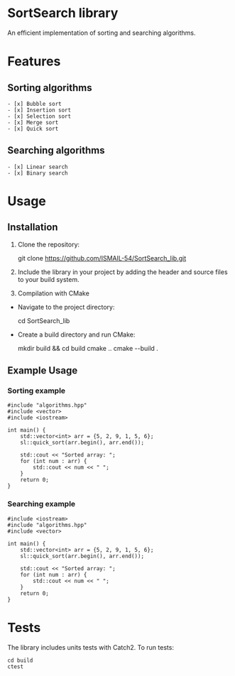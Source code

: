# SortSearch library
An efficient implementation of sorting and searching algorithms.

# Features
## Sorting algorithms
    - [x] Bubble sort
    - [x] Insertion sort
    - [x] Selection sort
    - [x] Merge sort
    - [x] Quick sort

## Searching algorithms
    - [x] Linear search
    - [x] Binary search


# Usage
## Installation

1. Clone the repository:

    git clone https://github.com/ISMAIL-54/SortSearch_lib.git

2. Include the library in your project by adding the header and source files to your build system.

3. Compilation with CMake

- Navigate to the project directory:

    cd SortSearch_lib

- Create a build directory and run CMake:
    
    mkdir build && cd build
    cmake ..
    cmake --build .

## Example Usage
### Sorting example

    #include "algorithms.hpp"
    #include <vector>
    #include <iostream>

    int main() {
        std::vector<int> arr = {5, 2, 9, 1, 5, 6};
        sl::quick_sort(arr.begin(), arr.end());

        std::cout << "Sorted array: ";
        for (int num : arr) {
            std::cout << num << " ";
        }
        return 0;
    }

### Searching example

    #include <iostream>
    #include "algorithms.hpp"
    #include <vector>

    int main() {
        std::vector<int> arr = {5, 2, 9, 1, 5, 6};
        sl::quick_sort(arr.begin(), arr.end());

        std::cout << "Sorted array: ";
        for (int num : arr) {
            std::cout << num << " ";
        }
        return 0;
    }

# Tests
The library includes units tests with Catch2. To run tests:
    
    cd build
    ctest

